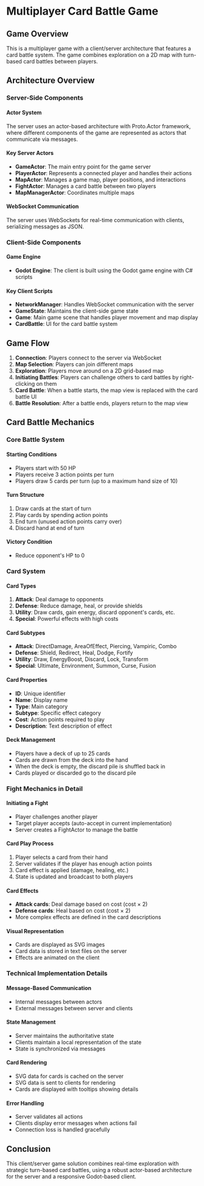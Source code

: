 # Multiplayer Card Battle Game

## Game Overview
This is a multiplayer game with a client/server architecture that features a card battle system. The game combines exploration on a 2D map with turn-based card battles between players.

## Architecture Overview

### Server-Side Components

#### Actor System
The server uses an actor-based architecture with Proto.Actor framework, where different components of the game are represented as actors that communicate via messages.

#### Key Server Actors
- **GameActor**: The main entry point for the game server
- **PlayerActor**: Represents a connected player and handles their actions
- **MapActor**: Manages a game map, player positions, and interactions
- **FightActor**: Manages a card battle between two players
- **MapManagerActor**: Coordinates multiple maps

#### WebSocket Communication
The server uses WebSockets for real-time communication with clients, serializing messages as JSON.

### Client-Side Components

#### Game Engine
- **Godot Engine**: The client is built using the Godot game engine with C# scripts

#### Key Client Scripts
- **NetworkManager**: Handles WebSocket communication with the server
- **GameState**: Maintains the client-side game state
- **Game**: Main game scene that handles player movement and map display
- **CardBattle**: UI for the card battle system

## Game Flow
1. **Connection**: Players connect to the server via WebSocket
2. **Map Selection**: Players can join different maps
3. **Exploration**: Players move around on a 2D grid-based map
4. **Initiating Battles**: Players can challenge others to card battles by right-clicking on them
5. **Card Battle**: When a battle starts, the map view is replaced with the card battle UI
6. **Battle Resolution**: After a battle ends, players return to the map view

## Card Battle Mechanics

### Core Battle System

#### Starting Conditions
- Players start with 50 HP
- Players receive 3 action points per turn
- Players draw 5 cards per turn (up to a maximum hand size of 10)

#### Turn Structure
1. Draw cards at the start of turn
2. Play cards by spending action points
3. End turn (unused action points carry over)
4. Discard hand at end of turn

#### Victory Condition
- Reduce opponent's HP to 0

### Card System

#### Card Types
1. **Attack**: Deal damage to opponents
2. **Defense**: Reduce damage, heal, or provide shields
3. **Utility**: Draw cards, gain energy, discard opponent's cards, etc.
4. **Special**: Powerful effects with high costs

#### Card Subtypes
- **Attack**: DirectDamage, AreaOfEffect, Piercing, Vampiric, Combo
- **Defense**: Shield, Redirect, Heal, Dodge, Fortify
- **Utility**: Draw, EnergyBoost, Discard, Lock, Transform
- **Special**: Ultimate, Environment, Summon, Curse, Fusion

#### Card Properties
- **ID**: Unique identifier
- **Name**: Display name
- **Type**: Main category
- **Subtype**: Specific effect category
- **Cost**: Action points required to play
- **Description**: Text description of effect

#### Deck Management
- Players have a deck of up to 25 cards
- Cards are drawn from the deck into the hand
- When the deck is empty, the discard pile is shuffled back in
- Cards played or discarded go to the discard pile

### Fight Mechanics in Detail

#### Initiating a Fight
- Player challenges another player
- Target player accepts (auto-accept in current implementation)
- Server creates a FightActor to manage the battle

#### Card Play Process
1. Player selects a card from their hand
2. Server validates if the player has enough action points
3. Card effect is applied (damage, healing, etc.)
4. State is updated and broadcast to both players

#### Card Effects
- **Attack cards**: Deal damage based on cost (cost × 2)
- **Defense cards**: Heal based on cost (cost × 2)
- More complex effects are defined in the card descriptions

#### Visual Representation
- Cards are displayed as SVG images
- Card data is stored in text files on the server
- Effects are animated on the client

### Technical Implementation Details

#### Message-Based Communication
- Internal messages between actors
- External messages between server and clients

#### State Management
- Server maintains the authoritative state
- Clients maintain a local representation of the state
- State is synchronized via messages

#### Card Rendering
- SVG data for cards is cached on the server
- SVG data is sent to clients for rendering
- Cards are displayed with tooltips showing details

#### Error Handling
- Server validates all actions
- Clients display error messages when actions fail
- Connection loss is handled gracefully

## Conclusion
This client/server game solution combines real-time exploration with strategic turn-based card battles, using a robust actor-based architecture for the server and a responsive Godot-based client.
